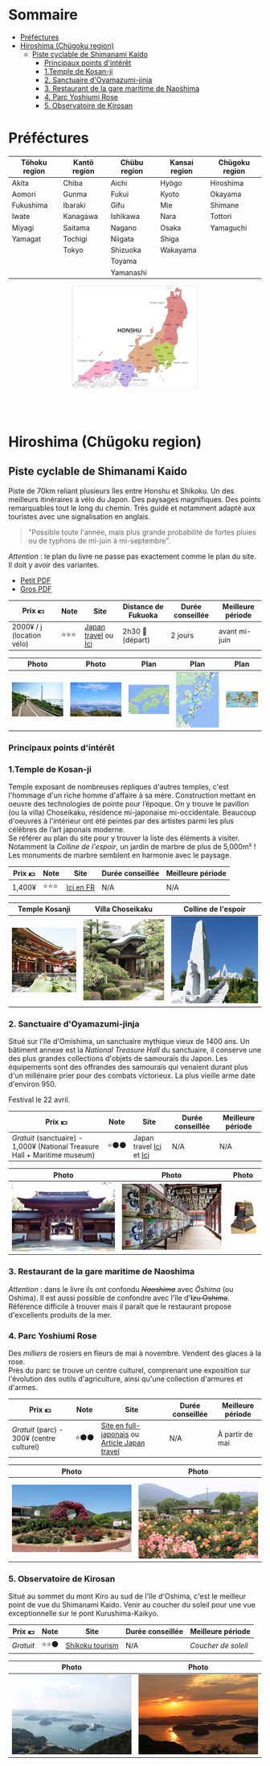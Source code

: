 # Sommaire

<!--START-->
- [Préféctures](#préféctures)
- [Hiroshima (Chügoku region)](#hiroshima-chügoku-region)
  - [Piste cyclable de Shimanami Kaido](#piste-cyclable-de-shimanami-kaido)
    - [Principaux points d'intérêt](#principaux-points-d'intérêt)
    - [1.Temple de Kosan-ji](#1-temple-de-kosan-ji)
    - [2. Sanctuaire d'Oyamazumi-jinja](#2-sanctuaire-d'oyamazumi-jinja)
    - [3. Restaurant de la gare maritime de Naoshima](#3-restaurant-de-la-gare-maritime-de-naoshima)
    - [4. Parc Yoshiumi Rose](#4-parc-yoshiumi-rose)
    - [5. Observatoire de Kirosan](#5-observatoire-de-kirosan)
<!--END-->

# Préféctures

| Töhoku region | Kantö region | Chübu region | Kansai region | Chügoku region |
| ------------- | ------------ | ------------ | ------------- | -------------- |
| Akita         | Chiba        | Aichi        | Hyögo         | Hiroshima      |
| Aomori        | Gunma        | Fukui        | Kyoto         | Okayama        |
| Fukushima     | Ibaraki      | Gifu         | Mie           | Shimane        |
| Iwate         | Kanagawa     | Ishikawa     | Nara          | Tottori        |
| Miyagi        | Saitama      | Nagano       | Osaka         | Yamaguchi      |
| Yamagat       | Tochigi      | Niigata      | Shiga         |                |
|               | Tokyo        | Shizuoka     | Wakayama      |                |
|               |              | Toyama       |               |                |
|               |              | Yamanashi    |               |                |

<p align="center"><img src="images/honshu-prefectures-map.jpg" style="width: 250px;"></p>

<br><br>
# Hiroshima (Chügoku region)

## Piste cyclable de Shimanami Kaido

Piste de 70km reliant plusieurs îles entre Honshu et Shikoku. Un des meilleurs itinéraires à vélo du Japon. Des paysages magnifiques. Des points remarquables tout le long du chemin. Très guidé et notamment adapté aux touristes avec une signalisation en anglais.

> "Possible toute l'année, mais plus grande probabilité de fortes pluies ou de typhons de mi-juin à mi-septembre".

*Attention* : le plan du livre ne passe pas exactement comme le plan du site. Il doit y avoir des variantes.

- [Petit PDF](pdf/shimanami-kaido-petit.pdf)
- [Gros PDF](https://shimanami-cycle.or.jp/en-pamph/)

| Prix 💴                    | Note | Site                                                                                                                                              | Distance de Fukuoka | Durée conseillée | Meilleure période |
| ------------------------- | ---- | ------------------------------------------------------------------------------------------------------------------------------------------------- | ------------------- | ---------------- | ----------------- |
| 2000¥ / j (location vélo) | ⭐⭐⭐  | [Japan travel](https://en.japantravel.com/guide/a-cyclist-s-guide-to-the-shimanami-kaido/68675) ou [Ici](https://shimanami-cycle.or.jp/en-pamph/) | 2h30 🚆  (départ)    | 2 jours          | avant mi-juin     |

| Photo                             | Photo                             | Plan                                   | Plan                                   | Plan                                   |
| --------------------------------- | --------------------------------- | -------------------------------------- | -------------------------------------- | -------------------------------------- |
| ![](images/shimanami-kaido-1.jpg) | ![](images/shimanami-kaido-2.jpg) | ![](images/shimanami-kaido-plan-1.png) | ![](images/shimanami-kaido-plan-2.png) | ![](images/shimanami-kaido-plan-3.png) |

### Principaux points d'intérêt

### 1.Temple de Kosan-ji

Temple exposant de nombreuses répliques d'autres temples, c'est l'hommage d'un riche homme d'affaire à sa mère. Construction mettant en oeuvre des technologies de pointe pour l’époque. On y trouve le pavillon (ou la villa) Choseikaku, résidence mi-japonaise mi-occidentale. Beaucoup d'oeuvres à l'intérieur ont été peintes par des artistes parmi les plus célèbres de l’art japonais moderne.  
Se référer au plan du site pour y trouver la liste des éléments à visiter. Notamment la *Colline de l'espoir*, un jardin de marbre de plus de 5,000m² ! Les monuments de marbre semblent en harmonie avec le paysage.

| Prix 💴 | Note | Site                                            | Durée conseillée | Meilleure période |
| ------ | ---- | ----------------------------------------------- | ---------------- | ----------------- |
| 1,400¥ | ⭐⭐⭐  | [Ici en FR](https://www.kousanji.or.jp/french/) | N/A              | N/A               |

| Temple Kosanji                    | Villa Choseikaku                             | Colline de l'espoir                                   |
| --------------------------------- | -------------------------------------------- | ----------------------------------------------------- |
| ![](images/choseizan-kosanji.jpg) | ![](images/choseizan-kosanji-choseikaku.jpg) | ![](images/choseizan-kosanji-colline-de-l-espoir.jpg) |

### 2. Sanctuaire d'Oyamazumi-jinja

Situé sur l'île d'Omishima, un sanctuaire mythique vieux de 1400 ans. Un bâtiment annexe est la *National Treasure Hall* du sanctuaire, il conserve une des plus grandes collections d'objets de samouraïs du Japon. Les équipements sont des offrandes des samouraïs qui venaient durant plus d'un millénaire prier pour des combats victorieux. La plus vieille arme date d'environ 950.

Festival le 22 avril.

| Prix 💴                                                                     | Note | Site                                                                                                                                                            | Durée conseillée | Meilleure période |
| -------------------------------------------------------------------------- | ---- | --------------------------------------------------------------------------------------------------------------------------------------------------------------- | ---------------- | ----------------- |
| *Gratuit* (sanctuaire) - 1,000¥ (National Treasure Hall + Maritime museum) | ⭐⚫⚫  | Japan travel [Ici](https://en.japantravel.com/ehime/oyamazumi-shrine-treasure-hall/4326) et [Ici](https://en.japantravel.com/places/ehime/oyamazumi-shrine/336) | N/A              | N/A               |

| Photo                            | Photo                                  | Photo                                                    |
| -------------------------------- | -------------------------------------- | -------------------------------------------------------- |
| ![](images/oyamazumi-shrine.jpg) | ![](images/oyamazumi-jinja-shrine.jpg) | ![](images/oyamazumi-jinja-shrine-national-treasure.jpg) |

### 3. Restaurant de la gare maritime de Naoshima

*Attention* : dans le livre ils ont confondu *~~Naoshima~~* avec *Ōshima* (ou Oshima). Il est aussi possible de confondre avec l'île d'~~Izu Oshima~~.  
Référence difficile à trouver mais il paraît que le restaurant propose d'excellents produits de la mer. 

### 4. Parc Yoshiumi Rose

Des *milliers* de rosiers en fleurs de mai à novembre. Vendent des glaces à la rose.  
Près du parc se trouve un centre culturel, comprenant une exposition sur l'évolution des outils d'agriculture, ainsi qu'une collection d'armures et d'armes.

| Prix 💴                                    | Note | Site                                                                                                                                                            | Durée conseillée | Meilleure période |
| ----------------------------------------- | ---- | --------------------------------------------------------------------------------------------------------------------------------------------------------------- | ---------------- | ----------------- |
| *Gratuit* (parc) - 300¥ (centre culturel) | ⭐⚫⚫  | [Site en full-japonais](https://www.city.imabari.ehime.jp/kouen) ou [Article Japan travel](https://en.japantravel.com/ehime/yoshiumi-local-culture-center/1290) | N/A              | À partir de mai   |

| Photo                                | Photo                                |
| ------------------------------------ | ------------------------------------ |
| ![](images/yoshiomi-rose-park-1.jpg) | ![](images/yoshiomi-rose-park-2.jpg) |

### 5. Observatoire de Kirosan

Situé au sommet du mont Kiro au sud de l'île d'Oshima, c'est le meilleur point de vue du Shimanami Kaido. Venir au coucher du soleil pour une vue exceptionnelle sur le pont Kurushima-Kaikyo.

| Prix 💴    | Note | Site                                                               | Durée conseillée | Meilleure période   |
| --------- | ---- | ------------------------------------------------------------------ | ---------------- | ------------------- |
| *Gratuit* | ⭐⭐⚫  | [Shikoku tourism](https://shikoku-tourism.com/en/see-and-do/10002) | N/A              | *Coucher de soleil* |

| Photo                                 | Photo                                 |
| ------------------------------------- | ------------------------------------- |
| ![](images/kirosan-observatory-1.jpg) | ![](images/kirosan-observatory-2.jpg) |
